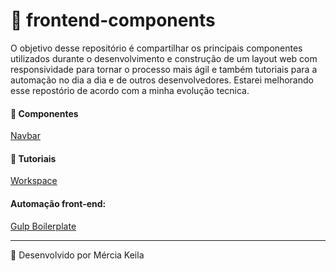 # <g-emoji class="g-emoji" alias="construction" fallback-src="https://github.githubassets.com/images/icons/emoji/unicode/1f6a7.png">🚧</g-emoji> frontend-components 
O objetivo desse repositório é compartilhar os principais componentes utilizados durante o desenvolvimento e construção de um layout web com responsividade para tornar o processo mais ágil e também tutoriais para a automação no dia a dia e de outros desenvolvedores. Estarei melhorando esse repostório de acordo com a minha evolução tecnica. 

#### <g-emoji class="g-emoji" alias="rocket" fallback-src="https://github.githubassets.com/images/icons/emoji/unicode/1f680.png">🚀</g-emoji> Componentes 

<a href="./navbar">Navbar</a>

#### <g-emoji class="g-emoji" alias="pushpin" fallback-src="https://github.githubassets.com/images/icons/emoji/unicode/1f4cc.png">📌</g-emoji> Tutoriais

<a href="./workspace">Workspace</a>

#### Automação front-end:

<a href="./gulp">Gulp Boilerplate</a>


<hr>
<g-emoji class="g-emoji" alias="rocket" fallback-src="https://github.githubassets.com/images/icons/emoji/unicode/1f680.png">🚀</g-emoji>  Desenvolvido por Mércia Keila
